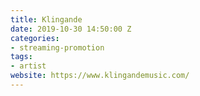 ```yaml
---
title: Klingande
date: 2019-10-30 14:50:00 Z
categories:
- streaming-promotion
tags:
- artist
website: https://www.klingandemusic.com/
---
```


